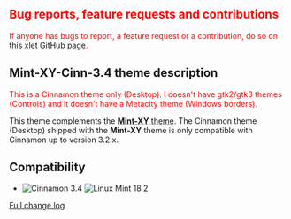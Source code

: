 <h2 style="color:red;">Bug reports, feature requests and contributions</h2>
<span style="color:red;">
If anyone has bugs to report, a feature request or a contribution, do so on <a href="https://github.com/Odyseus/CinnamonTools">this xlet GitHub page</a>.
</span>

## Mint-XY-Cinn-3.4 theme description

<span style="color:red;">
This is a Cinnamon theme only (Desktop). I doesn't have gtk2/gtk3 themes (Controls) and it doesn't have a Metacity theme (Windows borders).
</span>

This theme complements the [**Mint-XY** theme](https://cinnamon-spices.linuxmint.com/themes/view/Mint-XY). The Cinnamon theme (Desktop) shipped with the **Mint-XY** theme is only compatible with Cinnamon up to version 3.2.x.

## Compatibility

- ![Cinnamon 3.4](https://odyseus.github.io/CinnamonTools/lib/badges/cinn-3.4.svg) ![Linux Mint 18.2](https://odyseus.github.io/CinnamonTools/lib/badges/lm-18.2.svg)

[Full change log](https://github.com/Odyseus/CinnamonTools/blob/master/themes/Mint-XY/CHANGE_LOG.md)
